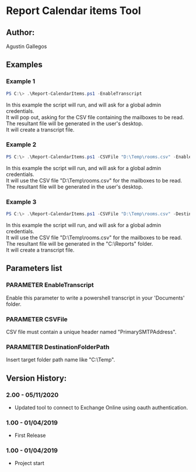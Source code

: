 ﻿# Report Calendar items Tool

## Author:  
Agustin Gallegos  

## Examples  
### Example 1  
```powershell
PS C:\> .\Report-CalendarItems.ps1 -EnableTranscript
```
In this example the script will run, and will ask for a global admin credentials.  
It will pop out, asking for the CSV file containing the mailboxes to be read.  
The resultant file will be generated in the user's desktop.  
It will create a transcript file.  

### Example 2  
```powershell
PS C:\> .\Report-CalendarItems.ps1 -CSVFile "D:\Temp\rooms.csv" -EnableTranscript
```
In this example the script will run, and will ask for a global admin credentials.  
It will use the CSV file "D:\Temp\rooms.csv" for the mailboxes to be read.  
The resultant file will be generated in the user's desktop.  

### Example 3  
```powershell
PS C:\> .\Report-CalendarItems.ps1 -CSVFile "D:\Temp\rooms.csv" -DestinationFolderPath "C:\Reports" -EnableTranscript
```
In this example the script will run, and will ask for a global admin credentials.  
It will use the CSV file "D:\Temp\rooms.csv" for the mailboxes to be read.  
The resultant file will be generated in the "C:\Reports" folder.  
It will create a transcript file.  

## Parameters list  

### PARAMETER EnableTranscript  
Enable this parameter to write a powershell transcript in your 'Documents' folder.  

### PARAMETER CSVFile  
CSV file must contain a unique header named "PrimarySMTPAddress".  

### PARAMETER DestinationFolderPath  
Insert target folder path name like "C:\Temp".  

## Version History:
### 2.00 - 05/11/2020
 - Updated tool to connect to Exchange Online using oauth authentication. 
### 1.00 - 01/04/2019
 - First Release
### 1.00 - 01/04/2019
 - Project start